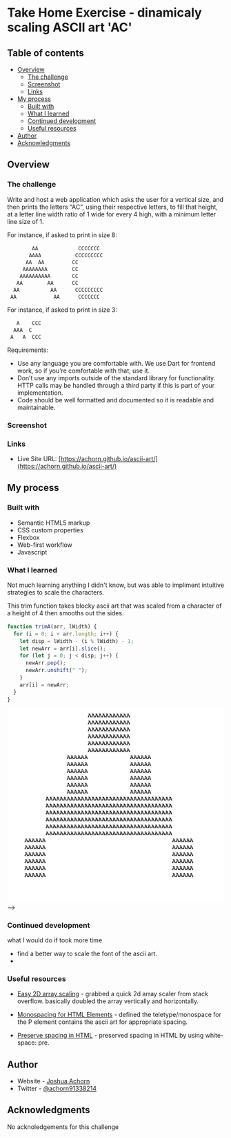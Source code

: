 # Take Home Exercise - dinamicaly scaling ASCII art 'AC'

## Table of contents

- [Overview](#overview)
  - [The challenge](#the-challenge)
  - [Screenshot](#screenshot)
  - [Links](#links)
- [My process](#my-process)
  - [Built with](#built-with)
  - [What I learned](#what-i-learned)
  - [Continued development](#continued-development)
  - [Useful resources](#useful-resources)
- [Author](#author)
- [Acknowledgments](#acknowledgments)

## Overview

### The challenge

Write and host a web application which asks the user for a vertical size, and then prints the letters “AC”, using their respective letters, to fill that height, at a letter line width ratio of 1 wide for every 4 high, with a minimum letter line size of 1.

For instance, if asked to print in size 8:

```
        AA             CCCCCCC
       AAAA           CCCCCCCCC
      AA  AA         CC
     AAAAAAAA        CC
    AAAAAAAAAA       CC
   AA        AA      CC
  AA          AA      CCCCCCCCC
 AA            AA      CCCCCCC
```

For instance, if asked to print in size 3:

```
   A    CCC
  AAA  C
 A   A  CCC
```

Requirements:

- Use any language you are comfortable with. We use Dart for frontend work, so if you’re comfortable with that, use it.
- Don’t use any imports outside of the standard library for functionality. HTTP calls may be handled through a third party if this is part of your implementation.
- Code should be well formatted and documented so it is readable and maintainable.

### Screenshot

<!--
![Finished web design](./images/web-finished.png) -->

### Links

- Live Site URL: [https://achorn.github.io/ascii-art/](https://achorn.github.io/ascii-art/)

## My process

### Built with

- Semantic HTML5 markup
- CSS custom properties
- Flexbox
- Web-first workflow
- Javascript

### What I learned

Not much learning anything I didn't know, but was able to impliment intuitive strategies to scale the characters.

This trim function takes blocky ascii art that was scaled from a character of a height of 4 then smooths out the sides.

```js
function trimA(arr, lWidth) {
  for (i = 0; i < arr.length; i++) {
    let disp = lWidth - (i % lWidth) - 1;
    let newArr = arr[i].slice();
    for (let j = 0; j < disp; j++) {
      newArr.pop();
      newArr.unshift(" ");
    }
    arr[i] = newArr;
  }
}
```

![Finished web design](./images/before-trim.png) -->

### Continued development

what I would do if took more time

- find a better way to scale the font of the ascii art.
-

### Useful resources

- [Easy 2D array scaling](https://stackoverflow.com/questions/49620245/how-to-scale-a-two-dimensional-array-in-javascript-fast) - grabbed a quick 2d array scaler from stack overflow. basically doubled the array vertically and horizontally.

- [Monospacing for HTML Elements](https://www.w3schools.com/tags/tag_tt.asp) - defined the teletype/monospace for the P element contains the ascii art for appropriate spacing.

- [Preserve spacing in HTML](https://stackoverflow.com/questions/18427697/how-to-keep-all-the-spaces-in-a-string) - preserved spacing in HTML by using white-space: pre.

## Author

- Website - [Joshua Achorn](https://achorn.github.io/)
- Twitter - [@achorn91338214](https://twitter.com/achorn91338214)

## Acknowledgments

No acknoledgements for this challenge
